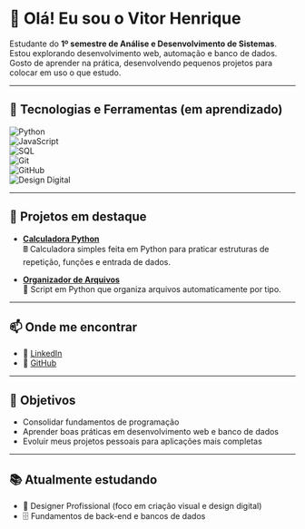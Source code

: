 # 👋 Olá! Eu sou o Vitor Henrique  

Estudante do **1º semestre de Análise e Desenvolvimento de Sistemas**.  
Estou explorando desenvolvimento web, automação e banco de dados.  
Gosto de aprender na prática, desenvolvendo pequenos projetos para colocar em uso o que estudo.  

---

## 🚀 Tecnologias e Ferramentas (em aprendizado)  

![Python](https://img.shields.io/badge/Python-3776AB?style=for-the-badge&logo=python&logoColor=white)  
![JavaScript](https://img.shields.io/badge/JavaScript-F7DF1E?style=for-the-badge&logo=javascript&logoColor=black)  
![SQL](https://img.shields.io/badge/SQL-4479A1?style=for-the-badge&logo=postgresql&logoColor=white)  
![Git](https://img.shields.io/badge/Git-F05032?style=for-the-badge&logo=git&logoColor=white)  
![GitHub](https://img.shields.io/badge/GitHub-181717?style=for-the-badge&logo=github&logoColor=white)  
![Design Digital](https://img.shields.io/badge/Design-F24E1E?style=for-the-badge&logo=figma&logoColor=white)  

---

## 📌 Projetos em destaque  

- [**Calculadora Python**](https://github.com/vitormenezes-estrela/calculadora-python)  
  🖩 Calculadora simples feita em Python para praticar estruturas de repetição, funções e entrada de dados.  

- [**Organizador de Arquivos**](https://github.com/vitormenezes-estrela/organizador-arquivos)  
  📂 Script em Python que organiza arquivos automaticamente por tipo.  

---

## 📫 Onde me encontrar  

- 💼 [LinkedIn](https://www.linkedin.com/in/vitor-menezes-a4752a372/)  
- 🐙 [GitHub](https://github.com/vitormenezes-star)

---

## 🎯 Objetivos  

- Consolidar fundamentos de programação  
- Aprender boas práticas em desenvolvimento web e banco de dados  
- Evoluir meus projetos pessoais para aplicações mais completas  

---

## 📚 Atualmente estudando  

- 🎨 Designer Profissional (foco em criação visual e design digital)  
- 🗄️ Fundamentos de back-end e bancos de dados  

